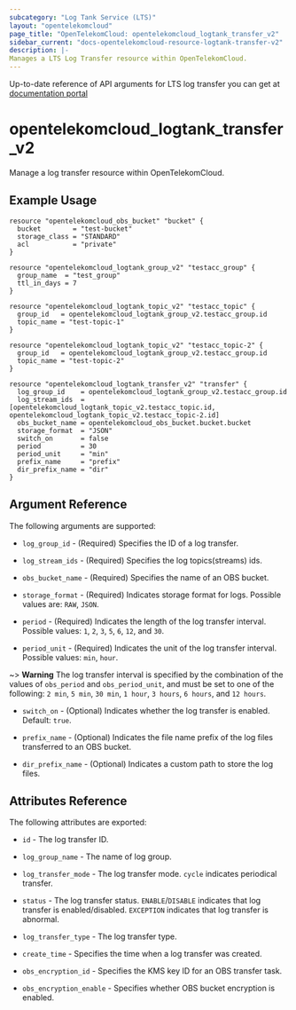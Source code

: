 ```yaml
---
subcategory: "Log Tank Service (LTS)"
layout: "opentelekomcloud"
page_title: "OpenTelekomCloud: opentelekomcloud_logtank_transfer_v2"
sidebar_current: "docs-opentelekomcloud-resource-logtank-transfer-v2"
description: |-
Manages a LTS Log Transfer resource within OpenTelekomCloud.
---
```


Up-to-date reference of API arguments for LTS log transfer you can get at
[documentation portal](https://docs.otc.t-systems.com/log-tank-service/api-ref/log_transfer/index.html)

# opentelekomcloud_logtank_transfer_v2

Manage a log transfer resource within OpenTelekomCloud.

## Example Usage

```hcl
resource "opentelekomcloud_obs_bucket" "bucket" {
  bucket        = "test-bucket"
  storage_class = "STANDARD"
  acl           = "private"
}

resource "opentelekomcloud_logtank_group_v2" "testacc_group" {
  group_name  = "test_group"
  ttl_in_days = 7
}

resource "opentelekomcloud_logtank_topic_v2" "testacc_topic" {
  group_id   = opentelekomcloud_logtank_group_v2.testacc_group.id
  topic_name = "test-topic-1"
}

resource "opentelekomcloud_logtank_topic_v2" "testacc_topic-2" {
  group_id   = opentelekomcloud_logtank_group_v2.testacc_group.id
  topic_name = "test-topic-2"
}

resource "opentelekomcloud_logtank_transfer_v2" "transfer" {
  log_group_id    = opentelekomcloud_logtank_group_v2.testacc_group.id
  log_stream_ids  = [opentelekomcloud_logtank_topic_v2.testacc_topic.id, opentelekomcloud_logtank_topic_v2.testacc_topic-2.id]
  obs_bucket_name = opentelekomcloud_obs_bucket.bucket.bucket
  storage_format  = "JSON"
  switch_on       = false
  period          = 30
  period_unit     = "min"
  prefix_name     = "prefix"
  dir_prefix_name = "dir"
}
```

## Argument Reference

The following arguments are supported:

* `log_group_id` - (Required) Specifies the ID of a log transfer.

* `log_stream_ids` - (Required) Specifies the log topics(streams) ids.

* `obs_bucket_name` - (Required) Specifies the name of an OBS bucket.

* `storage_format` - (Required) Indicates storage format for logs. Possible values are: `RAW`, `JSON`.

* `period` - (Required) Indicates the length of the log transfer interval.
  Possible values: `1`, `2`, `3`, `5`, `6`, `12`, and `30`.

* `period_unit` - (Required) Indicates the unit of the log transfer interval.
  Possible values: `min`, `hour`.

~> **Warning** The log transfer interval is specified by the combination of the values of `obs_period` and `obs_period_unit`,
and must be set to one of the following: `2 min`, `5 min`, `30 min`, `1 hour`, `3 hours`, `6 hours`, and `12 hours`.

* `switch_on` - (Optional) Indicates whether the log transfer is enabled. Default: `true`.

* `prefix_name` - (Optional) Indicates the file name prefix of the log files transferred to an OBS bucket.

* `dir_prefix_name` - (Optional) Indicates a custom path to store the log files.

## Attributes Reference

The following attributes are exported:

* `id` - The log transfer ID.

* `log_group_name` - The name of log group.

* `log_transfer_mode` - The log transfer mode. `cycle` indicates periodical transfer.

* `status` - The log transfer status.
  `ENABLE`/`DISABLE` indicates that log transfer is enabled/disabled.
  `EXCEPTION` indicates that log transfer is abnormal.

* `log_transfer_type` - The log transfer type.

* `create_time` - Specifies the time when a log transfer was created.

* `obs_encryption_id` - Specifies the KMS key ID for an OBS transfer task.

* `obs_encryption_enable` - Specifies whether OBS bucket encryption is enabled.
